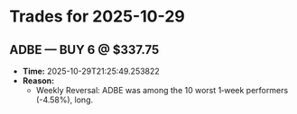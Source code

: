 # Trades for 2025-10-29

## ADBE — BUY 6 @ $337.75
- **Time:** 2025-10-29T21:25:49.253822
- **Reason:**
  - Weekly Reversal: ADBE was among the 10 worst 1‑week performers (-4.58%), long.

